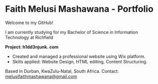 # Faith Melusi Mashawana - Portfolio

Welcome to my GitHub!

I am currently studying for my Bachelor of Science in Information Technology at Richfield

**Project: h1dd3njunk. com**
- Created and managed a professional website using Wix platform.
- Skills applied: Website Design, HTML editing, Content Structuring.

  
Based in Durban, KwaZulu-Natal, South Africa.
Contact: melusifaithmashawana@gmail.com
